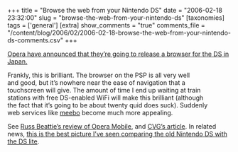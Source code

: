 +++
title = "Browse the web from your Nintendo DS"
date = "2006-02-18 23:32:00"
slug = "browse-the-web-from-your-nintendo-ds"
[taxonomies]
tags = ['general']
[extra]
show_comments = "true"
comments_file = "/content/blog/2006/02/2006-02-18-browse-the-web-from-your-nintendo-ds-comments.csv"
+++

[Opera have announced that they’re going to release a browser for the DS in Japan.](http://www.opera.com/pressreleases/en/2006/02/15/)

Frankly, this is brilliant. The browser on the PSP is all very well  
and good, but it’s nowhere near the ease of navigation that a  
touchscreen will give. The amount of time I end up waiting at train  
stations with free DS-enabled WiFi will make this brilliant (although  
the fact that it’s going to be about twenty quid does suck). Suddenly  
web services like [meebo](http://www.meebo.com/ "Online instant messaging") become much more appealing.

See [Russ Beattie’s review of Opera Mobile](http://www.russellbeattie.com/notebook/1008770.html), and [CVG’s article](http://www.computerandvideogames.com/r/?page=http://www.computerandvideogames.com/news/news_story.php?id=134275). In related news, [this is the best picture I’ve seen comparing the old Nintendo DS with the DS lite](http://www.watch.impress.co.jp/av/docs/20060215/nin10.jpg).
